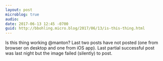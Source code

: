```yaml
---
layout: post
microblog: true
audio: 
date: 2017-06-13 12:45 -0700
guid: http://bbohling.micro.blog/2017/06/13/is-this-thing.html
---
```

Is this thing working @manton? Last two posts have not posted (one from browser on desktop and one from iOS app). Last partial successful post was last night but the image failed (silently) to post. 
